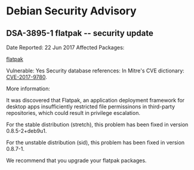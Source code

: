 
Debian Security Advisory
========================


DSA-3895-1 flatpak -- security update
-------------------------------------



Date Reported:
22 Jun 2017
Affected Packages:

[flatpak](https://packages.debian.org/src:flatpak)

Vulnerable:
Yes
Security database references:
In Mitre's CVE dictionary: [CVE-2017-9780](https://security-tracker.debian.org/tracker/CVE-2017-9780).  

More information:

It was discovered that Flatpak, an application deployment framework for
desktop apps insufficiently restricted file permissinons in third-party
repositories, which could result in privilege escalation.


For the stable distribution (stretch), this problem has been fixed in
version 0.8.5-2+deb9u1.


For the unstable distribution (sid), this problem has been fixed in
version 0.8.7-1.


We recommend that you upgrade your flatpak packages.





